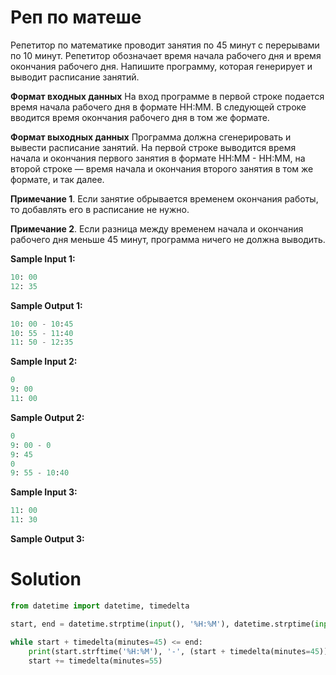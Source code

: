 # Реп по матеше

Репетитор по математике проводит занятия по 45 минут с перерывами по 10 минут. Репетитор обозначает время начала
рабочего дня и время окончания рабочего дня. Напишите программу, которая генерирует и выводит расписание занятий.

**Формат входных данных**
На вход программе в первой строке подается время начала рабочего дня в формате HH:MM. В следующей строке вводится время
окончания рабочего дня в том же формате.

**Формат выходных данных**
Программа должна сгенерировать и вывести расписание занятий. На первой строке выводится время начала и окончания первого
занятия в формате HH:MM - HH:MM, на второй строке — время начала и окончания второго занятия в том же формате, и так
далее.

**Примечание 1**. Если занятие обрывается временем окончания работы, то добавлять его в расписание не нужно.

**Примечание 2**. Если разница между временем начала и окончания рабочего дня меньше 45 минут, программа ничего не
должна выводить.

**Sample Input 1:**

```python
10: 00
12: 35
```

**Sample Output 1:**

```python
10: 00 - 10:45
10: 55 - 11:40
11: 50 - 12:35
```

**Sample Input 2:**

```python
0
9: 00
11: 00
```

**Sample Output 2:**

```python
0
9: 00 - 0
9: 45
0
9: 55 - 10:40
```

**Sample Input 3:**

```python
11: 00
11: 30
```

**Sample Output 3:**

# Solution

```python
from datetime import datetime, timedelta

start, end = datetime.strptime(input(), '%H:%M'), datetime.strptime(input(), '%H:%M')

while start + timedelta(minutes=45) <= end:
    print(start.strftime('%H:%M'), '-', (start + timedelta(minutes=45)).strftime('%H:%M'))
    start += timedelta(minutes=55)
```